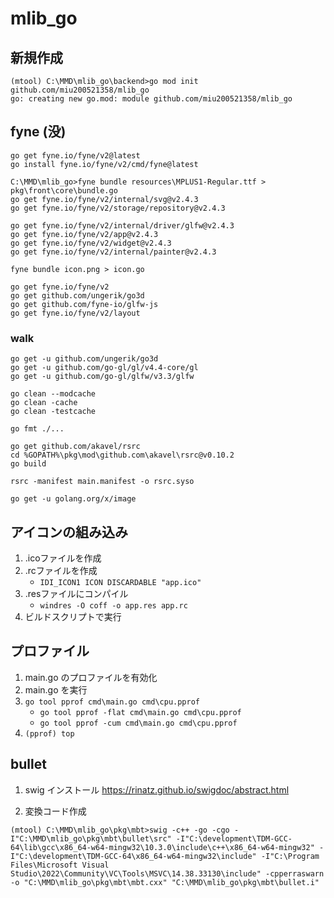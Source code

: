 # mlib_go

## 新規作成

```
(mtool) C:\MMD\mlib_go\backend>go mod init github.com/miu200521358/mlib_go
go: creating new go.mod: module github.com/miu200521358/mlib_go
```

## fyne (没)

```
go get fyne.io/fyne/v2@latest
go install fyne.io/fyne/v2/cmd/fyne@latest
```

```
C:\MMD\mlib_go>fyne bundle resources\MPLUS1-Regular.ttf > pkg\front\core\bundle.go
go get fyne.io/fyne/v2/internal/svg@v2.4.3
go get fyne.io/fyne/v2/storage/repository@v2.4.3
```

```
go get fyne.io/fyne/v2/internal/driver/glfw@v2.4.3
go get fyne.io/fyne/v2/app@v2.4.3
go get fyne.io/fyne/v2/widget@v2.4.3
go get fyne.io/fyne/v2/internal/painter@v2.4.3
```

```
fyne bundle icon.png > icon.go
```

```
go get fyne.io/fyne/v2
go get github.com/ungerik/go3d
go get github.com/fyne-io/glfw-js
go get fyne.io/fyne/v2/layout
```

### walk

```
go get -u github.com/ungerik/go3d
go get -u github.com/go-gl/gl/v4.4-core/gl
go get -u github.com/go-gl/glfw/v3.3/glfw
```

```
go clean --modcache
go clean -cache
go clean -testcache
```

```
go fmt ./...
```

```
go get github.com/akavel/rsrc
cd %GOPATH%\pkg\mod\github.com\akavel\rsrc@v0.10.2
go build
```

```
rsrc -manifest main.manifest -o rsrc.syso
```

```
go get -u golang.org/x/image
```

## アイコンの組み込み

1. .icoファイルを作成
2. .rcファイルを作成
    - `IDI_ICON1 ICON DISCARDABLE "app.ico"`
3. .resファイルにコンパイル
    - `windres -O coff -o app.res app.rc`
4. ビルドスクリプトで実行


## プロファイル

1. main.go のプロファイルを有効化
2. main.go を実行
3. `go tool pprof cmd\main.go cmd\cpu.pprof`
    - `go tool pprof -flat cmd\main.go cmd\cpu.pprof`
    - `go tool pprof -cum cmd\main.go cmd\cpu.pprof`
4. `(pprof) top`

## bullet

1. swig インストール
https://rinatz.github.io/swigdoc/abstract.html

2. 変換コード作成
```
(mtool) C:\MMD\mlib_go\pkg\mbt>swig -c++ -go -cgo -I"C:\MMD\mlib_go\pkg\mbt\bullet\src" -I"C:\development\TDM-GCC-64\lib\gcc\x86_64-w64-mingw32\10.3.0\include\c++\x86_64-w64-mingw32" -I"C:\development\TDM-GCC-64\x86_64-w64-mingw32\include" -I"C:\Program Files\Microsoft Visual Studio\2022\Community\VC\Tools\MSVC\14.38.33130\include" -cpperraswarn -o "C:\MMD\mlib_go\pkg\mbt\mbt.cxx" "C:\MMD\mlib_go\pkg\mbt\bullet.i"
```